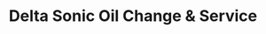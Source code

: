 ---
title: "Delta Sonic Oil Change & Service"
url: /rochester/delta-sonic-oil-change-und-service/
shop: Autowerkstatt
---